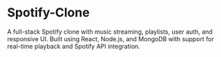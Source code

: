 # Spotify-Clone
A full-stack Spotify clone with music streaming, playlists, user auth, and responsive UI. Built using React, Node.js, and MongoDB with support for real-time playback and Spotify API integration.
